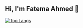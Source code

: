 ## Hi, I'm Fatema Ahmed 👋

[![Top Langs](https://github-readme-stats.vercel.app/api/top-langs/?username=FatemaAhmedKhalil)](https://github.com/FatemaAhmedKhalil/github-readme-stats)
